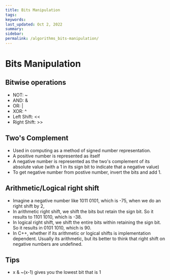 ```yaml
---
title: Bits Manipulation
tags: 
keywords: 
last_updated: Oct 2, 2022
summary: 
sidebar: 
permalink: /algorithms_bits-manipulation/
---
```


# Bits Manipulation

## Bitwise operations
- NOT: ~
- AND: &
- OR: \|
- XOR: ^
- Left Shift: <<
- Right Shift: >>

## Two's Complement
- Used in computing as a method of signed number representation.
- A positive number is represented as itself 
- A negative number is represented as the two's complement of its absolute value (with a 1 in its
sign bit to indicate that a negative value)
- To get negative number from postive number, invert the bits and add 1.

## Arithmetic/Logical right shift
- Imagine a negative number like 1011 0101, which is -75, when we do an right shift by 2,
- In arithmetic right shift, we shift the bits but retain the sign bit. So it results to 1101 1010, which is -38.  
- In logical right shift, we shift the entire bits within retaining the sign bit. So it results in 0101 1010, which is 90.
- In C++, whether if its arithmetic or logical shifts is implementation dependent. 
Usually its arithmetic, but its better to think that right shift on negative numbers are undefined.


## Tips
- x & ~(x-1) gives you the lowest bit that is 1